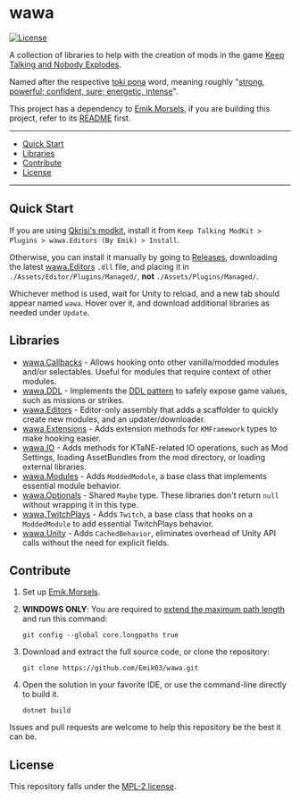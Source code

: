 # wawa

[![License](https://img.shields.io/github/license/Emik03/wawa.svg?style=flat)](https://github.com/Emik03/wawa/blob/main/LICENSE)

A collection of libraries to help with the creation of mods in the game [Keep Talking and Nobody Explodes](https://keeptalkinggame.com/).

Named after the respective [toki pona](https://tokipona.org/) word, meaning roughly "[strong, powerful; confident, sure; energetic, intense](https://linku.la)".

This project has a dependency to [Emik.Morsels](https://github.com/Emik03/Emik.Morsels), if you are building this project, refer to its [README](https://github.com/Emik03/Emik.Morsels/blob/main/README.md) first.

---

- [Quick Start](#quick-start)
- [Libraries](#libraries)
- [Contribute](#contribute)
- [License](#license)

---

## Quick Start

If you are using [Qkrisi's modkit](https://github.com/Qkrisi/ktanemodkit), install it from `Keep Talking ModKit > Plugins > wawa.Editors (By Emik) > Install`.

Otherwise, you can install it manually by going to [Releases](https://github.com/Emik03/wawa/releases), downloading the latest [wawa.Editors](https://github.com/Emik03/wawa/tree/main/wawa.Editors) `.dll` file, and placing it in `./Assets/Editor/Plugins/Managed/`, **not** `./Assets/Plugins/Managed/`.

Whichever method is used, wait for Unity to reload, and a new tab should appear named `wawa`. Hover over it, and download additional libraries as needed under `Update`.

## Libraries

- [wawa.Callbacks](https://github.com/Emik03/wawa/tree/main/wawa.DDL) - Allows hooking onto other vanilla/modded modules and/or selectables. Useful for modules that require context of other modules.
- [wawa.DDL](https://github.com/Emik03/wawa/tree/main/wawa.DDL) - Implements the [DDL pattern](https://github.com/Emik03/.DDL#chapter-23-the-ddl-pattern) to safely expose game values, such as missions or strikes.
- [wawa.Editors](https://github.com/Emik03/wawa/tree/main/wawa.Editors) - Editor-only assembly that adds a scaffolder to quickly create new modules, and an updater/downloader.
- [wawa.Extensions](https://github.com/Emik03/wawa/tree/main/wawa.Extensions) - Adds extension methods for `KMFramework` types to make hooking easier.
- [wawa.IO](https://github.com/Emik03/wawa/tree/main/wawa.IO) - Adds methods for KTaNE-related IO operations, such as Mod Settings, loading AssetBundles from the mod directory, or loading external libraries.
- [wawa.Modules](https://github.com/Emik03/wawa/tree/main/wawa.Modules) - Adds `ModdedModule`, a base class that implements essential module behavior.
- [wawa.Optionals](https://github.com/Emik03/wawa/tree/main/wawa.Optionals) - Shared `Maybe` type. These libraries don't return `null` without wrapping it in this type.
- [wawa.TwitchPlays](https://github.com/Emik03/wawa/tree/main/wawa.TwitchPlays) - Adds `Twitch`, a base class that hooks on a `ModdedModule` to add essential TwitchPlays behavior.
- [wawa.Unity](https://github.com/Emik03/wawa/tree/main/wawa.Unity) - Adds `CachedBehavior`, eliminates overhead of Unity API calls without the need for explicit fields.

## Contribute

1. Set up [Emik.Morsels](https://github.com/Emik03/Emik.Morsels#usage).

2. **WINDOWS ONLY**: You are required to [extend the maximum path length](https://learn.microsoft.com/en-us/windows/win32/fileio/maximum-file-path-limitation?tabs=registry) and run this command:
    ```shell
    git config --global core.longpaths true
    ```

3. Download and extract the full source code, or clone the repository:
    ```shell
    git clone https://github.com/Emik03/wawa.git
    ```

4. Open the solution in your favorite IDE, or use the command-line directly to build it.
    ```shell
    dotnet build
    ```

Issues and pull requests are welcome to help this repository be the best it can be.

## License

This repository falls under the [MPL-2 license](https://www.mozilla.org/en-US/MPL/2.0/).
